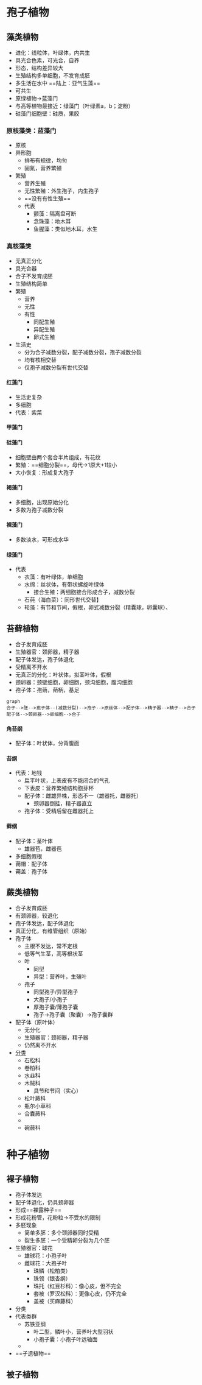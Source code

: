 # 孢子植物
## 藻类植物
- 进化：线粒体，叶绿体，内共生
- 具光合色素，可光合，自养
 - 形态，结构差异较大
- 生殖结构多单细胞，不发育成胚
- 多生活在水中 ==陆上：亚气生藻==
- 可共生
- 原绿植物->蓝藻门
- 与高等植物最接近：绿藻门（叶绿素a，b；淀粉）
- 硅藻门细胞壁：硅质，果胶
### 原核藻类：蓝藻门
- 原核
- 异形胞
	- 排布有规律，均匀
	- 固氮，营养繁殖
- 繁殖
	- 营养生殖
	- 无性繁殖：外生孢子，内生孢子
	- ==没有有性生殖==
	- 代表
		- 颤藻：隔离盘可断
		- 念珠藻：地木耳
		- 鱼腥藻：类似地木耳，水生
### 真核藻类
- 无真正分化
- 具光合器
- 合子不发育成胚
- 生殖结构简单
- 繁殖
	- 营养
	- 无性
	- 有性
		- 同配生殖
		- 异配生殖
		- 卵式生殖
- 生活史
	- 分为合子减数分裂，配子减数分裂，孢子减数分裂
	- 均有核相交替
	- 仅孢子减数分裂有世代交替
#### 红藻门
- 生活史复杂
- 多细胞
- 代表：紫菜
#### 甲藻门
#### 硅藻门
- 细胞壁由两个套合半片组成，有花纹
- 繁殖：==细胞分裂==，母代->1原大+1较小
- 大小恢复：形成复大孢子
#### 褐藻门
- 多细胞，出现原始分化
- 多数为孢子减数分裂
#### 裸藻门
- 多数淡水，可形成水华
#### 绿藻门
- 代表
	- 衣藻：有叶绿体，单细胞
	- 水绵：丝状体，有带状螺旋叶绿体
		- 接合生殖：两细胞接合形成合子，减数分裂
	- 石莼（海白菜）：同形世代交替】
	- 轮藻：有节和节间，假根，卵式减数分裂（精囊球，卵囊球）、
## 苔藓植物
- 合子发育成胚
- 生殖器官：颈卵器，精子器
- 配子体发达，孢子体退化
- 受精离不开水
- 无真正的分化：叶状体，拟茎叶体，假根
- 颈卵器：颈壁细胞，卵细胞，颈沟细胞，腹沟细胞
- 孢子体：孢蒴，蒴柄，基足
```mermaid
graph
合子-->胚-->孢子体--(减数分裂)-->孢子-->原丝体-->配子体-->精子器-->精子-->合子
配子体-->颈卵器-->卵细胞-->合子
```
#### 角苔纲
- 配子体：叶状体，分背腹面
#### 苔纲
- 代表：地钱
	- 扁平叶状，上表皮有不能闭合的气孔
	- 下表皮：营养繁殖结构胞芽杯
	- 配子体：雌雄异株，形态不一（雄器托，雌器托）
		- 颈卵器倒挂，精子器直立
	- 孢子体：受精后留在雌器托上
#### 藓纲
- 配子体：茎叶体
	- 雄器苞，雌器苞
- 多细胞假根
- 蒴帽：配子体
- 蒴盖：孢子体
## 蕨类植物
- 合子发育成胚
- 有颈卵器，较退化
- 孢子体发达，配子体退化
- 真正分化，有维管组织（原始）
- 孢子体
	- 主根不发达，常不定根
	- 低等气生茎，高等根状茎
	- 叶
		- 同型
		- 异型：营养叶，生殖叶
	- 孢子
		- 同型孢子/异型孢子
		- 大孢子/小孢子
		- 厚孢子囊/薄孢子囊
		- 孢子->孢子囊（聚囊）->孢子囊群
- 配子体（原叶体）
	- 无分化
	- 生殖器官：颈卵器，精子器
	- 仍然离不开水
- [分类](obsidian://open?vault=notebook&file=%E5%88%86%E7%B1%BB1.pdf)
	- 石松科
	- 卷柏科
	- 水韭科
	- 木贼科
		- 具节和节间（实心）
	- 松叶蕨科
	- 瓶尔小草科
	- 合囊蕨科
	- 
	- 碗蕨科
# 种子植物
## 裸子植物
  - 孢子体发达
  - 配子体退化，仍具颈卵器
  - 形成==裸露种子==
  - 形成花粉管，花粉粒->不受水的限制
  - 多胚现象
	  - 简单多胚：多个颈卵器同时受精
	  - 裂生多胚：一个受精卵分裂为几个胚
  - 生殖器官：球花
	  - 雄球花：小孢子叶
	  - 雌球花：大孢子叶
		  - 珠鳞（松柏类）
		  - 珠领（银杏纲）
		  - 珠托（红豆杉科）：像心皮，但不完全
		  - 套被（罗汉松科）：更像心皮，仍不完全
		  - 盖被（买麻藤科）
  - 分类
  - 代表类群
	  - 苏铁亚纲
		  - 叶二型，鳞叶小，营养叶大型羽状
		  - 小孢子囊：小孢子叶远轴面
	  - 
  - ==孑遗植物==
## 被子植物

